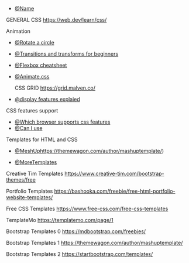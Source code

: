 - [@Name](URL) 

GENERAL CSS
https://web.dev/learn/css/


Animation

- [@Rotate a circle](https://dev.to/benjithorpe/rotate-a-circle-with-css-1dp6)

- [@Transitions and transforms for beginners](https://thoughtbot.com/blog/transitions-and-transforms)

- [@Flexbox cheatsheet](https://darekkay.com/flexbox-cheatsheet/)

- [@Animate.css](https://animate.style/) 

  CSS GRID
  https://grid.malven.co/

- [@display features explaied](https://www.youtube.com/watch?v=LDJMmKkpsVc&t=64s)


CSS features support
- [@Which browser supports css features](https://www.w3schools.com/cssref/css3_browsersupport.php)
- [@Can I use](https://caniuse.com/?search=foreach)


Templates for HTML and CSS
- [@MeshUp](https://themewagon.com/author/mashuptemplate/)https://themewagon.com/author/mashuptemplate/)

- [@MoreTemplates](https://html5up.net/) 


Creative Tim Templates  https://www.creative-tim.com/bootstrap-themes/free

Portfolio Templates https://bashooka.com/freebie/free-html-portfolio-website-templates/

Free CSS Templates https://www.free-css.com/free-css-templates

TemplateMo https://templatemo.com/page/1

Bootstrap Templates 0 https://mdbootstrap.com/freebies/
 
Bootstrap Templates 1  https://themewagon.com/author/mashuptemplate/

Bootstrap Templates 2  https://startbootstrap.com/templates/
